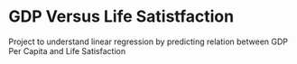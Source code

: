 # GDP Versus Life Satistfaction
Project to understand linear regression by predicting relation between GDP Per Capita and Life Satisfaction
